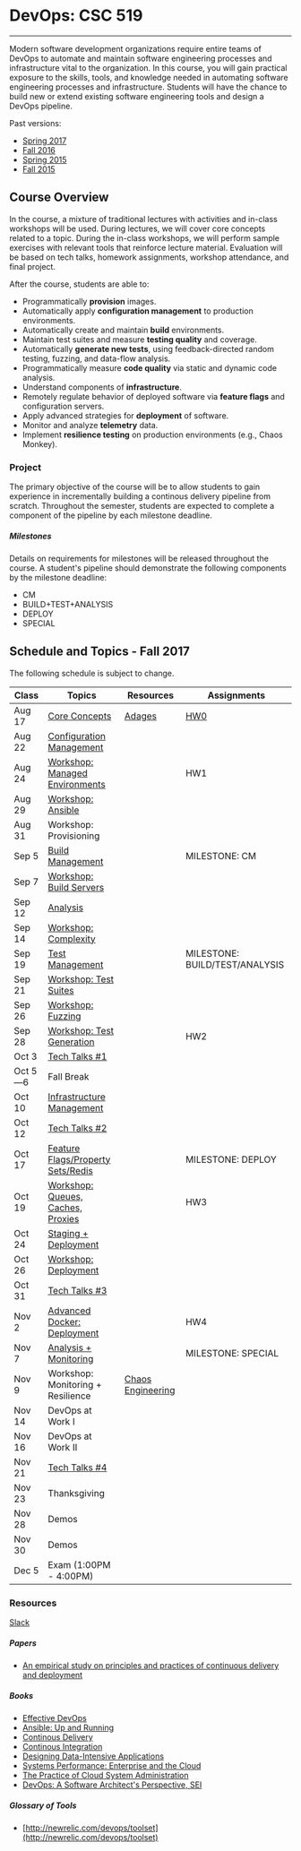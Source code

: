# DevOps: CSC 519
-------------------------

Modern software development organizations require entire teams of DevOps to automate  and maintain software engineering processes and infrastructure vital to the organization. In this course, you will gain practical exposure to the skills, tools, and knowledge needed in automating software engineering processes and infrastructure. 
Students will have the chance to build new or extend existing software engineering tools and design a DevOps pipeline.

Past versions:
* [Spring 2017](https://github.com/CSC-DevOps/Course/tree/Spring2017)
* [Fall 2016](https://github.com/CSC-DevOps/Course/tree/Fall2016)
* [Spring 2015 ](https://github.com/CSC-DevOps/Course/tree/Spring2015)
* [Fall 2015 ](https://github.com/CSC-DevOps/Course/tree/Fall2015)

## Course Overview

In the course, a mixture of traditional lectures with activities and in-class workshops will be used.  During lectures, we will cover core concepts related to a topic. During the in-class workshops, we will perform sample exercises with relevant tools that reinforce lecture material.  Evaluation will be based on tech talks, homework assignments, workshop attendance, and final project.

After the course, students are able to:

* Programmatically **provision** images.
* Automatically apply **configuration management** to production environments.
* Automatically create and maintain **build** environments.
* Maintain test suites and measure **testing quality** and coverage.
* Automatically **generate new tests**, using feedback-directed random testing, fuzzing, and data-flow analysis.
* Programmatically measure **code quality** via static and dynamic code analysis.
* Understand components of **infrastructure**.
* Remotely regulate behavior of deployed software via **feature flags** and configuration servers.
* Apply advanced strategies for **deployment** of software.
* Monitor and analyze **telemetry** data.
* Implement **resilience testing** on production environments (e.g., Chaos Monkey).

### Project

The primary objective of the course will be to allow students to gain experience in incrementally building a continous delivery pipeline from scratch.  Throughout the semester, students are expected to complete a component of the pipeline by each milestone deadline.

##### Milestones

Details on requirements for milestones will be released throughout the course.  A student's pipeline should demonstrate the following components by the milestone deadline:

* CM
* BUILD+TEST+ANALYSIS
* DEPLOY
* SPECIAL

## Schedule and Topics - Fall 2017

The following schedule is subject to change.

| Class    | Topics                           |  Resources | Assignments       |
|----------|----------------------------------|------------| ----------------  |
| Aug 17   | [Core Concepts](http://tiny.cc/CSC-DevOpsCore) |  [Adages](https://github.com/CSC-DevOps/Course/blob/master/Readings/AdagesI.pdf)        | [HW0](https://github.com/CSC-DevOps/Course/blob/master/HW/HW0.md) |
| Aug 22   | [Configuration Management](http://tiny.cc/devops-cm-slides)  |            | |
| Aug 24   | [Workshop: Managed Environments](https://github.com/CSC-DevOps/CM/blob/master/README.md) |            | HW1 |
| Aug 29   | [Workshop: Ansible](https://github.com/CSC-DevOps/CM/blob/master/README.md) |  |   |
| Aug 31   | Workshop: Provisioning   |            |                   |
| Sep 5    | [Build Management](https://docs.google.com/presentation/d/1PeI-RbsisPtC8tbKMgtB3IDlffLjE6obQkp-tL0Cmsw/edit#slide=id.p)   |             | MILESTONE: CM |
| Sep 7   |  [Workshop: Build Servers](https://github.com/CSC-DevOps/Course/blob/master/Workshops/Build.md)       |            |                   |
| Sep 12   | [Analysis](https://docs.google.com/presentation/d/1EkfcbwXko9gvtel0t4GD_cpE4me-OAIwdYt0p_OAeIs/edit#slide=id.p)                         |            |                   |
| Sep 14   | [Workshop: Complexity](https://github.com/CSC-DevOps/Complexity)                |            |                   |
| Sep 19   | [Test Management](https://docs.google.com/presentation/d/1Wv149dt56DAixTn5BqdyHwVxBWyHU1pk5ohL7jlVAWs/edit#slide=id.p)                  |            |MILESTONE: BUILD/TEST/ANALYSIS|        
| Sep 21   | [Workshop: Test Suites]()    |      |    |
| Sep 26   | [Workshop: Fuzzing](https://github.com/CSC-DevOps/Fuzzing) |   |    |
| Sep 28   | [Workshop: Test Generation](https://github.com/CSC-DevOps/TestGeneration)   |   |  HW2   |
| Oct 3   |  [Tech Talks #1](https://github.com/CSC-DevOps/Course/blob/master/TechTalks.md)  |     |  |
| Oct 5&mdash;6    | Fall Break                       |            |                   |
| Oct 10   | [Infrastructure Management](https://1drv.ms/p/s!AG169vwdL5H_jUY)        |            |                   |
| Oct 12  |  [Tech Talks #2](https://github.com/CSC-DevOps/Course/blob/master/TechTalks.md)                   |     |                   |
| Oct 17   | [Feature Flags/Property Sets/Redis](https://docs.google.com/presentation/d/1cqVz0H4t-b7ZWMEbfBaYJDLSePhMOOjWW04CRzsIY5k/edit#slide=id.p)|            | MILESTONE: DEPLOY |
| Oct 19   | [Workshop: Queues, Caches, Proxies](https://github.com/CSC-DevOps/Queues)|            | HW3       |            
| Oct 24   | [Staging + Deployment](https://docs.google.com/presentation/d/1J3oDEPSGzDGa0B41Ppe8yA02tYicSgstVXHU5mGxU5w/edit#slide=id.g1da8fd6af9_0_196)             |            |                   |
| Oct 26    | [Workshop: Deployment](https://github.com/CSC-DevOps/Deployment/blob/master/README.md)             |            |                   |
| Oct 31   | [Tech Talks #3](https://github.com/CSC-DevOps/Course/blob/master/TechTalks.md)   |            |                   |
| Nov 2   | [Advanced Docker: Deployment](https://github.com/CSC-DevOps/Course/blob/master/Workshops/AdvancedDocker.md)                    |   | HW4    |
| Nov 7   | [Analysis + Monitoring](https://docs.google.com/presentation/d/1swei7oeXWZGnXe9gC1jlh4Gd1h9Ri6I6x2kTgKr1BVw/edit?usp=sharing)            |            | MILESTONE: SPECIAL|
| Nov 9   | Workshop: Monitoring + Resilience|  [Chaos Engineering](https://www.facebook.com/notes/tpm-networking-group/notes-from-chaos-community-day-nov-4th-2015/1042668315800057)          |                   |
| Nov 14   |  DevOps at Work I   |            |             |
| Nov 16   |  DevOps at Work II  |            |             |
| Nov 21   | [Tech Talks #4](https://github.com/CSC-DevOps/Course/blob/master/TechTalks.md)          |                   |
| Nov 23   | Thanksgiving                     |            |                   |
| Nov 28   | Demos                     |            |                   |
| Nov 30   | Demos                     |            |                   |
| Dec 5   | Exam (1:00PM - 4:00PM)           |            |                   |
### Resources

[Slack](https://cscdevops-fall2017.slack.com)

##### Papers

* [An empirical study on principles and practices of continuous delivery and deployment](https://peerj.com/preprints/1889.pdf)

##### Books

* [Effective DevOps](https://www.amazon.com/Effective-DevOps-Building-Collaboration-Affinity/dp/1491926309)
* [Ansible: Up and Running](http://www.ansiblebook.com/)
* [Continous Delivery](http://continuousdelivery.com/)
* [Continous Integration](http://www.amazon.com/Continuous-Integration-Improving-Software-Reducing/dp/0321336380)
* [Designing Data-Intensive Applications](http://dataintensive.net/)
* [Systems Performance: Enterprise and the Cloud](http://www.brendangregg.com/sysperfbook.html)
* [The Practice of Cloud System Administration](http://the-cloud-book.com/)
* [DevOps: A Software Architect's Perspective, SEI](http://www.amazon.com/DevOps-Software-Architects-Perspective-Engineering/dp/0134049845)

##### Glossary of Tools

* [http://newrelic.com/devops/toolset](http://newrelic.com/devops/toolset)
